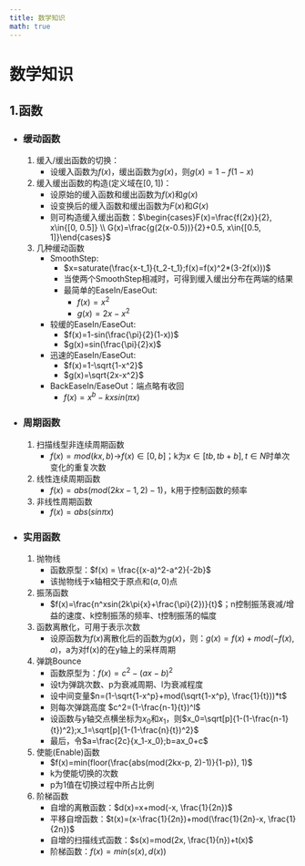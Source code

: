 ```yaml
---
title: 数学知识
math: true
---
```


# 数学知识
## 1.函数
- ### 缓动函数
  1. 缓入/缓出函数的切换：
      - 设缓入函数为$f(x)$，缓出函数为$g(x)$，则$g(x)=1-f(1-x)$
  2. 缓入缓出函数的构造(定义域在$[0,1]$)：
      - 设原始的缓入函数和缓出函数为$f(x)$和$g(x)$
      - 设变换后的缓入函数和缓出函数为$F(x)$和$G(x)$
      - 则可构造缓入缓出函数：$\begin{cases}F(x)=\frac{f(2x)}{2}, x\in{[0, 0.5]} \\ G(x)=\frac{g(2(x-0.5))}{2}+0.5,  x\in{[0.5, 1]}\end{cases}$
  3. 几种缓动函数
      - SmoothStep:
        - $x=saturate(\frac{x-t_1}{t_2-t_1};f(x)=f(x)^2*(3-2f(x)))$
        - 当使两个SmoothStep相减时，可得到缓入缓出分布在两端的结果
        - 最简单的EaseIn/EaseOut:
          - $f(x)=x^2$
          - $g(x)=2x-x^2$
      - 较缓的EaseIn/EaseOut:
        - $f(x)=1-sin(\frac{\pi}{2}(1-x))$
        - $g(x)=sin(\frac{\pi}{2}x)$
      - 迅速的EaseIn/EaseOut:
        - $f(x)=1-\sqrt{1-x^2}$
        - $g(x)=\sqrt{2x-x^2}$
      - BackEaseIn/EaseOut：端点略有收回
        - $f(x)=x^b-kxsin(\pi{}x)$
  
- ### 周期函数
  1. 扫描线型非连续周期函数
      - $f(x)=mod(kx, b)$->$f(x)\in{[0, b]}$；k为$x\in{[tb, tb+b]},t\in{N}$时单次变化的重复次数
  2. 线性连续周期函数
      - $f(x)=abs(mod(2kx-1, 2)-1)$，k用于控制函数的频率
  3. 非线性周期函数
      - $f(x)=abs(sin\pi{x})$

- ### 实用函数
  1. 抛物线
      - 函数原型：$f(x) = \frac{(x-a)^2-a^2}{-2b}$
      - 该抛物线于x轴相交于原点和$(a,0)$点
  2. 振荡函数
      - $f(x)=\frac{n^xsin(2k\pi{x}+\frac{\pi}{2})}{t}$；n控制振荡衰减/增益的速度、k控制振荡的频率、t控制振荡的幅度
  3. 函数离散化，可用于表示次数
      - 设原函数为$f(x)$离散化后的函数为$g(x)$，则：$g(x)=f(x)+mod(-f(x),a)$，a为对f(x)的在y轴上的采样周期
  4. 弹跳Bounce
      - 函数原型为：$f(x)=c^2-(ax-b)^2$
      - 设t为弹跳次数、p为衰减周期、l为衰减程度
      - 设中间变量$n=(1-\sqrt{1-x^p}+mod(\sqrt{1-x^p}, \frac{1}{t}))*t$
      - 则每次弹跳高度 $c^2=(1-\frac{n-1}{t})^l$
      - 设函数与y轴交点横坐标为$x_0$和$x_1$，则$x_0=\sqrt[p]{1-(1-\frac{n-1}{t})^2};x_1=\sqrt[p]{1-(1-\frac{n}{t})^2}$
      - 最后，令$a=\frac{2c}{x_1-x_0};b=ax_0+c$
  5. 使能(Enable)函数
      - $f(x)=min(floor(\frac{abs(mod(2kx-p, 2)-1)}{1-p}), 1)$
      - k为使能切换的次数
      - p为1值在切换过程中所占比例
  6. 阶梯函数
      - 自增的离散函数：$d(x)=x+mod(-x, \frac{1}{2n})$
      - 平移自增函数：$t(x)=(x-\frac{1}{2n})+mod(\frac{1}{2n}-x, \frac{1}{2n})$
      - 自增的扫描线式函数：$s(x)=mod(2x, \frac{1}{n})+t(x)$
      - 阶梯函数：$f(x)=min(s(x),d(x))$